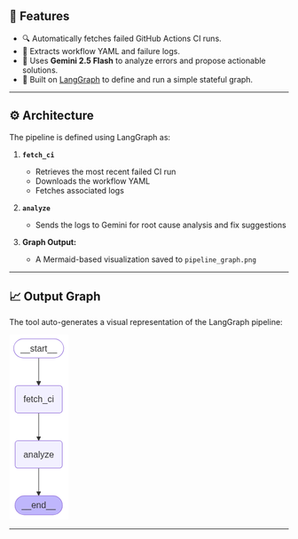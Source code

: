 ## 🚀 Features

* 🔍 Automatically fetches failed GitHub Actions CI runs.
* 📜 Extracts workflow YAML and failure logs.
* 🤖 Uses **Gemini 2.5 Flash** to analyze errors and propose actionable solutions.
* 🔁 Built on [LangGraph](https://python.langgraph.dev/) to define and run a simple stateful graph.

---
## ⚙️ Architecture

The pipeline is defined using LangGraph as:

1. **`fetch_ci`**

   * Retrieves the most recent failed CI run
   * Downloads the workflow YAML
   * Fetches associated logs

2. **`analyze`**

   * Sends the logs to Gemini for root cause analysis and fix suggestions

3. **Graph Output:**

   * A Mermaid-based visualization saved to `pipeline_graph.png`

---

## 📈 Output Graph

The tool auto-generates a visual representation of the LangGraph pipeline:

![CI Pipeline Graph](pipeline_graph.png)

---
